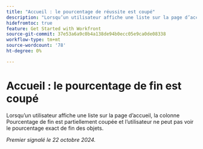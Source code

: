 ```yaml
---
title: "Accueil : le pourcentage de réussite est coupé"
description: "Lorsqu’un utilisateur affiche une liste sur la page d’accueil, la colonne Pourcentage de fin est partiellement coupée et l’utilisateur ne peut pas voir le pourcentage exact de fin des objets."
hidefromtoc: true
feature: Get Started with Workfront
source-git-commit: 37e53a6a9c0b4a138de94b0ecc05e9ca0de08338
workflow-type: tm+mt
source-wordcount: '78'
ht-degree: 0%

---
```



# Accueil : le pourcentage de fin est coupé

Lorsqu’un utilisateur affiche une liste sur la page d’accueil, la colonne Pourcentage de fin est partiellement coupée et l’utilisateur ne peut pas voir le pourcentage exact de fin des objets.

_Premier signalé le 22 octobre 2024._
